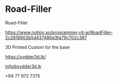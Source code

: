 # Road-Filler
Road-Filler

https://www.notion.so/programmer-rd-ai/RoadFiller-2c2818903b5d437486d3fa79c702c387

3D Printed Custom for the base

https://xydder3d.lk/

info@xydder3d.lk

+94 77 972 7375
